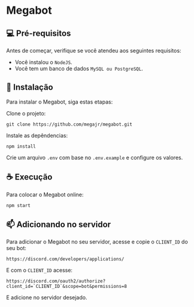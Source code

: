 # Megabot

## 💻 Pré-requisitos

Antes de começar, verifique se você atendeu aos seguintes requisitos:

* Você instalou o `NodeJS`.
* Você tem um banco de dados `MySQL ou PostgreSQL`.

## 🚀 Instalação

Para instalar o Megabot, siga estas etapas:

Clone o projeto:
```
git clone https://github.com/megajr/megabot.git
```

Instale as depêndencias:
```
npm install
```

Crie um arquivo `.env` com base no `.env.example` e configure os valores.

## ☕ Execução

Para colocar o Megabot online:

```
npm start
```

## 📫 Adicionando no servidor

Para adicionar o Megabot no seu servidor, acesse e copie o `CLIENT_ID` do seu bot:

```
https://discord.com/developers/applications/
```

E com o `CLIENT_ID` acesse:

```
https://discord.com/oauth2/authorize?client_id=`CLIENT_ID`&scope=bot&permissions=8
```

E adicione no servidor desejado.
